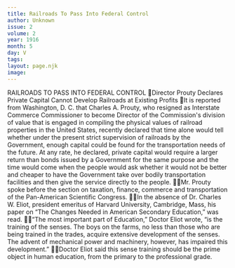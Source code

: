 ```yaml
---
title: Railroads To Pass Into Federal Control
author: Unknown
issue: 2
volume: 2
year: 1916
month: 5
day: V
tags:
layout: page.njk
image:
---
```

RAILROADS TO PASS INTO FEDERAL CONTROL Director Prouty Declares Private Capital Cannot Develop Railroads at Existing Profits It is reported from Washington, D. C. that Charles A. Prouty, who resigned as Interstate Commerce Commissioner to become Director of the Commission's division of value that is engaged in compiling the physical values of railroad properties in the United States, recently declared that time alone would tell whether under the present strict supervision of railroads by the Government, enough capital could be found for the transportation needs of the future. At any rate, he declared, private capital would require a larger return than bonds issued by a Government for the same purpose and the time would come when the people would ask whether it would not be better and cheaper to have the Government take over bodily transportation facilities and then give the service directly to the people. Mr. Prouty spoke before the section on taxation, finance, commerce and transportation of the Pan-American Scientific Congress. In the absence of Dr. Charles W. Eliot, president emeritus of Harvard University, Cambridge, Mass, his paper on “The Changes Needed in American Secondary Education,” was read. “The most important part of Education,” Doctor Eliot wrote, “is the training of the senses. The boys on the farms, no less than those who are being trained in the trades, acquire extensive development of the senses. The advent of mechanical power and machinery, however, has impaired this development.” Doctor Eliot said this sense training should be the prime object in human education, from the primary to the professional grade. 
